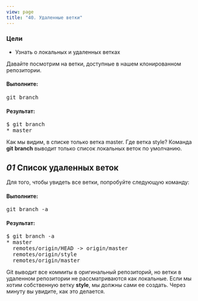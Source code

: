 ```yaml
---
view: page
title: "40. Удаленные ветки"
---
```


<h3>Цели</h3>

<ul><li>Узнать о локальных и удаленных ветках</li></ul>

<p>Давайте посмотрим на ветки, доступные в нашем клонированном репозитории.</p>

<h4 class="h4-pre">Выполните:</h4>

<pre class="instructions">git branch</pre>

<h4 class="h4-pre">Результат:</h4>

<pre class="sample">$ git branch
* master</pre>

<p>Как мы видим, в списке только ветка master. Где ветка style? Команда <strong>git</strong> <strong>branch</strong> выводит только список локальных веток по умолчанию.</p>

<h2><em>01</em> Список удаленных веток</h2>

<p>Для того, чтобы увидеть все ветки, попробуйте следующую команду:</p>

<h4 class="h4-pre">Выполните:</h4>

<pre class="instructions">git branch -a</pre>

<h4 class="h4-pre">Результат:</h4>

<pre class="sample">$ git branch -a
* master
  remotes/origin/HEAD -&gt; origin/master
  remotes/origin/style
  remotes/origin/master</pre>

<p>Git выводит все коммиты в оригинальный репозиторий, но ветки в удаленном репозитории не рассматриваются как локальные. Если мы хотим собственную ветку <strong>style</strong>, мы должны сами ее создать. Через минуту вы увидите, как это делается.</p>